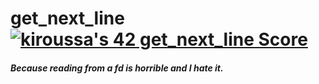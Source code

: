 # get_next_line [![kiroussa's 42 get_next_line Score](https://badge42.coday.fr/api/v2/clqhi717m065501p4hai37lsg/project/3386721)](https://projects.intra.42.fr/projects/42cursus-get_next_line/projects_users/3386721)

##### Because reading from a fd is horrible and I hate it.
